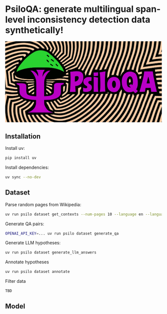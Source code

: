 # PsiloQA: generate multilingual span-level inconsistency detection data synthetically!
![PsiloQA logo](images/logo.png)



## Installation
Install uv:
```bash
pip install uv
```

Install dependencies:
```bash
uv sync --no-dev
```

## Dataset
Parse random pages from Wikipedia:
```bash
uv run psilo dataset get_contexts --num-pages 10 --language en --language ru
```

Generate QA pairs:
```bash
OPENAI_API_KEY=... uv run psilo dataset generate_qa
```

Generate LLM hypotheses:
```bash
uv run psilo dataset generate_llm_answers
```

Annotate hypotheses
```bash
uv run psilo dataset annotate
```

Filter data
```bash
TBD
```

## Model
